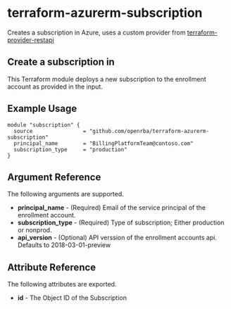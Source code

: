 # terraform-azurerm-subscription
Creates a subscription in Azure, uses a custom provider from
[terraform-provider-restapi](https://github.com/Mastercard/terraform-provider-restapi)


## Create a subscription in

This Terraform module deploys a new subscription to the enrollment account as provided in the input.

## Example Usage

```hcl
module "subscription" {
  source                = "github.com/openrba/terraform-azurerm-subscription"
  principal_name        = "BillingPlatformTeam@contoso.com"
  subscription_type     = "production"
}

```

## Argument Reference

The following arguments are supported.

- **principal_name** - (Required) Email of the service principal of the enrollment account.
- **subscription_type** - (Required) Type of subscription; Either production or nonprod.
- **api_version** - (Optional) API verssion of the enrollment accounts api.  Defaults to 2018-03-01-preview

## Attribute Reference

The following attributes are exported.

- **id** - The Object ID of the Subscription